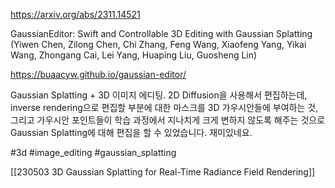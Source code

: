 https://arxiv.org/abs/2311.14521

GaussianEditor: Swift and Controllable 3D Editing with Gaussian Splatting (Yiwen Chen, Zilong Chen, Chi Zhang, Feng Wang, Xiaofeng Yang, Yikai Wang, Zhongang Cai, Lei Yang, Huaping Liu, Guosheng Lin)

https://buaacyw.github.io/gaussian-editor/

Gaussian Splatting + 3D 이미지 에디팅. 2D Diffusion을 사용해서 편집하는데, inverse rendering으로 편집할 부분에 대한 마스크를 3D 가우시안들에 부여하는 것, 그리고 가우시안 포인트들이 학습 과정에서 지나치게 크게 변하지 않도록 해주는 것으로 Gaussian Splatting에 대해 편집을 할 수 있었습니다. 재미있네요.

#3d #image_editing #gaussian_splatting

[[230503 3D Gaussian Splatting for Real-Time Radiance Field Rendering]]